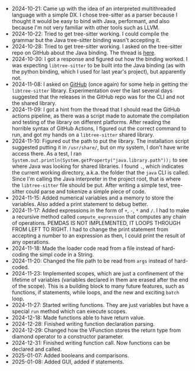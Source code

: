 - 2024-10-21:
  Came up with the idea of an interpreted multithreaded language with a simple
  DX.
  I chose tree-sitter as a parser because I thought it would be easy to bind
  with Java, performant, and also because I'm not very familiar with other tools
  such as LLVM.
- 2024-10-22:
  Tried to get tree-sitter working.
  I could compile the grammar but the Java tree-sitter binding wasn't accepting
  it.
- 2024-10-28:
  Tried to get tree-sitter working.
  I asked on the tree-sitter repo on GitHub about the Java binding.
  The thread is
  [here](https://github.com/tree-sitter/tree-sitter/discussions/3841).
- 2024-10-30:
  I got a response and figured out how the binding worked.
  I was expecting `libtree-sitter` to be built into the Java binding (as with
  the python binding, which I used for last year's project), but apparently not.
- 2024-11-08:
  I asked on
  [GitHub](https://github.com/tree-sitter/tree-sitter/discussions/3894) (once
  again) for some help in getting the `libtree-sitter` library.
  Experimentation over the last several days suggested that the releases in the
  GitHub repo was for the CLI and not the shared library.
- 2024-11-09:
  I got a hint from the thread that I should read the GitHub actions pipeline,
  as there was a script made to automate the compilation and testing of the
  library on different platforms.
  After reading the horrible syntax of GitHub Actions, I figured out the correct
  command to run, and got my hands on a `libtree-sitter` shared library.
- 2024-11-10:
  Figured out the path to put the library.
  The installation script suggested putting it in `/usr/share/`, but on my
  system, I don't have write access there.
  As a test, I ran
  `System.out.println(System.getProperty("java.library.path"));` to see where
  Java was looking for shared libraries.
  I found `.`, which indicates the current working directory, a.k.a.
  the folder that the `java` CLI is called.
  Since I'm calling the Java interpreter in the project root, that is where the
  `libtree-sitter` file should be put.
  After writing a simple test, tree-sitter could parse and tokenize a simple
  piece of code.
- 2024-11-15:
  Added numerical variables and a memory to store the variables.
  Also added a print statement to debug better.
- 2024-11-17:
  Added expressions in the form of `+`, `-`, `*` and `/`.
  I had to make a recursive method called `compute_expression` that computes any
  chain of operations.
  PEMDAS IS NOT IMPLEMENTED, IT LOOPS THROUGH FROM LEFT TO RIGHT.
  I had to change the print statement from accepting a number to an expression
  as then, I could print the result of any operations.
- 2024-11-18:
  Made the loader code read from a file instead of hard-coding the simpl code in
  a String.
- 2024-11-20:
  Changed the file path to be read from `args` instead of hard-coded.
- 2024-11-23:
  Implemented scopes, which are just a confinement of the lifetime of variables
  (variables declared in them are erased after the end of the scope).
  This is a building block to many future features, such as functions, if
  statements, while loops, and the new and exciting `batch` loop.
- 2024-11-27:
  Started writing functions.
  They are just variables but have a special `run` method which can execute
  scopes.
- 2024-12-18:
  Made functions able to have return value.
- 2024-12-28:
  Finished writing function declaration parsing.
- 2024-12-29:
  Changed how the VFunction stores the return type from diamond operator to a
  constructor parameter.
- 2024-12-31:
  Finished writing function call.
  Now functions can be declared and called.
- 2025-01-07:
  Added booleans and comparisons.
- 2025-01-08:
  Added GUI, added if statements.
